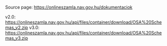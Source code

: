 Source page:
https://onlineszamla.nav.gov.hu/dokumentaciok

v2.0: https://onlineszamla.nav.gov.hu/api/files/container/download/OSA%20Schemas_v2.zip
v3.0: https://onlineszamla.nav.gov.hu/api/files/container/download/OSA%20Schemas_v3.zip
